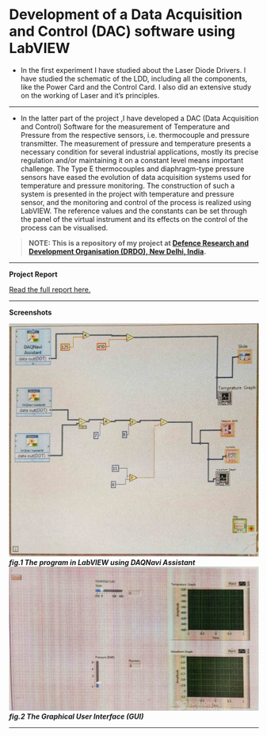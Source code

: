 # Development of a Data Acquisition and Control (DAC) software using LabVIEW
- In the first experiment I have studied about the Laser Diode Drivers. I have studied the schematic of the LDD, including all the components, like the Power Card and the Control Card. I also did an extensive study on the working of Laser and it’s principles. 
****
- In the latter part of the project ,I have developed a DAC (Data Acquisition and Control) Software for the measurement of Temperature and Pressure from the respective sensors, i.e. thermocouple and pressure transmitter. The measurement of pressure and temperature presents a necessary condition for several industrial applications, mostly its precise regulation and/or maintaining it on a constant level means important challenge. The Type E thermocouples and diaphragm-type pressure sensors have eased the evolution of data acquisition systems used for temperature and pressure monitoring. The construction of such a system is presented in the project with temperature and pressure sensor, and the monitoring and control of the process is realized using LabVIEW. The reference values and the constants can be set through the panel of the virtual instrument and its effects on the control of the process can be visualised.
> **NOTE: This is a repository of my project at [Defence Research and Development Organisation (DRDO), New Delhi, India](https://drdo.gov.in/).**
****
**Project Report**

[Read the full report here.](https://github.com/championquizzer/dac-software/blob/master/git-project-report.pdf)
****
**Screenshots**

![](https://github.com/championquizzer/dac-software/blob/master/1564150600479-01.jpeg)
***fig.1 The program in LabVIEW using DAQNavi Assistant***
![](https://github.com/championquizzer/dac-software/blob/master/1564150767426-01.jpeg)
***fig.2 The Graphical User Interface (GUI)***
****

